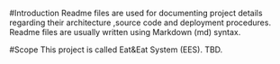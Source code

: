 #Introduction
Readme files are used for documenting project details regarding their architecture ,source code and deployment procedures. Readme files are usually written using Markdown (md) syntax.

#Scope 
This project is called Eat&Eat System (EES). TBD.